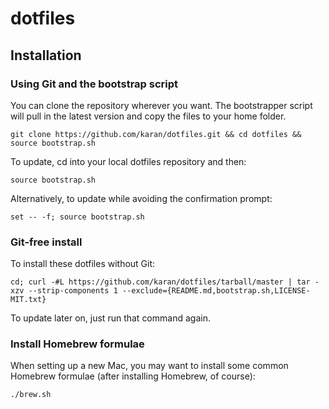 # dotfiles

## Installation

### Using Git and the bootstrap script
You can clone the repository wherever you want. The bootstrapper script will pull in the latest version and copy the files to your home folder.
```
git clone https://github.com/karan/dotfiles.git && cd dotfiles && source bootstrap.sh
```

To update, cd into your local dotfiles repository and then:
```
source bootstrap.sh
```

Alternatively, to update while avoiding the confirmation prompt:
```
set -- -f; source bootstrap.sh
```

### Git-free install
To install these dotfiles without Git:
```
cd; curl -#L https://github.com/karan/dotfiles/tarball/master | tar -xzv --strip-components 1 --exclude={README.md,bootstrap.sh,LICENSE-MIT.txt}
```

To update later on, just run that command again.

### Install Homebrew formulae
When setting up a new Mac, you may want to install some common Homebrew formulae (after installing Homebrew, of course):
```
./brew.sh
```
